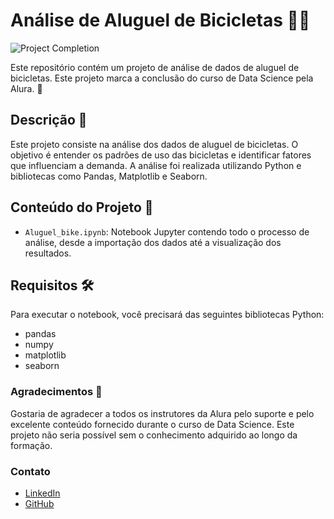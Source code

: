 # Análise de Aluguel de Bicicletas 🚴‍♂️

![Project Completion](https://img.shields.io/badge/Project%20Status-Completed-brightgreen)

Este repositório contém um projeto de análise de dados de aluguel de bicicletas. Este projeto marca a conclusão do curso de Data Science pela Alura. 🎉

## Descrição 📄

Este projeto consiste na análise dos dados de aluguel de bicicletas. O objetivo é entender os padrões de uso das bicicletas e identificar fatores que influenciam a demanda. A análise foi realizada utilizando Python e bibliotecas como Pandas, Matplotlib e Seaborn.

## Conteúdo do Projeto 📂

- `Aluguel_bike.ipynb`: Notebook Jupyter contendo todo o processo de análise, desde a importação dos dados até a visualização dos resultados.

## Requisitos 🛠️

Para executar o notebook, você precisará das seguintes bibliotecas Python:
- pandas
- numpy
- matplotlib
- seaborn

### Agradecimentos 🙌

Gostaria de agradecer a todos os instrutores da Alura pelo suporte e pelo excelente conteúdo fornecido durante o curso de Data Science. Este projeto não seria possível sem o conhecimento adquirido ao longo da formação.

### Contato

- [LinkedIn](www.linkedin.com/in/lenon-merlo-873082239)
- [GitHub](https://github.com/lenonmerlo)
